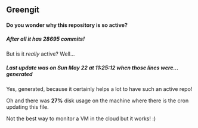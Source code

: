 ## Greengit

#### Do you wonder why this repository is so active?

##### After all it has 28695 commits!

But is it *really* active? Well...

##### Last update was on Sun May 22 at 11:25:12 when those lines were... generated

Yes, generated, because it certainly helps a lot to have such an active repo!

Oh and there was **27%** disk usage on the machine
where there is the cron updating this file.

Not the best way to monitor a VM in the cloud but it works! :)

